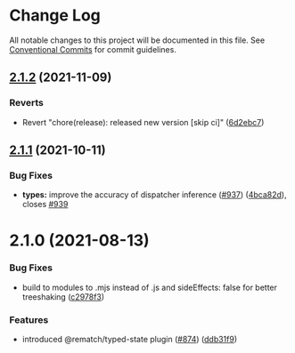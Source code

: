 # Change Log

All notable changes to this project will be documented in this file.
See [Conventional Commits](https://conventionalcommits.org) for commit guidelines.

## [2.1.2](https://github.com/rematch/rematch/compare/@rematch/typed-state@2.1.1...@rematch/typed-state@2.1.2) (2021-11-09)


### Reverts

* Revert "chore(release): released new version [skip ci]" ([6d2ebc7](https://github.com/rematch/rematch/commit/6d2ebc76e48ef0c8b4041c6df30db733a60ec9a2))





## [2.1.1](https://github.com/rematch/rematch/compare/@rematch/typed-state@2.1.0...@rematch/typed-state@2.1.1) (2021-10-11)


### Bug Fixes

* **types:** improve the accuracy of dispatcher inference ([#937](https://github.com/rematch/rematch/issues/937)) ([4bca82d](https://github.com/rematch/rematch/commit/4bca82d10a7e21d6b7217d31a285150d7ea069c9)), closes [#939](https://github.com/rematch/rematch/issues/939)





# 2.1.0 (2021-08-13)


### Bug Fixes

* build to modules to .mjs instead of .js and sideEffects: false for better treeshaking ([c2978f3](https://github.com/rematch/rematch/commit/c2978f3087f8283249f69b60c569720e56091c36))


### Features

* introduced @rematch/typed-state plugin ([#874](https://github.com/rematch/rematch/issues/874)) ([ddb31f9](https://github.com/rematch/rematch/commit/ddb31f93a7ef2663279b82acc26864c9b259cfaa))
